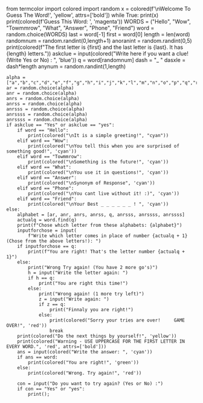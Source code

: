 from termcolor import colored
import random
x = colored(f'\nWelcome To Guess The Word!', 'yellow', attrs=['bold'])
while True:
    print(x)
    print(colored(f'Guess This Word: ', 'magenta'))
    WORDS = ("Hello", "Wow", "Towmmrow", "What", "Answer", "Phone", "Friend")
    word = random.choice(WORDS)
    last = word[-1]
    first = word[0]
    length = len(word)
    randomnum = random.randint(0,length+1)
    anoranint = random.randint(0,5)
    print(colored(f"The first letter is {first} and the last letter is {last}. It has {length} letters."))
    askclue = input(colored("Write here if you want a clue! (Write Yes or No) : ", 'blue'))
    q = word[randomnum]
    dash = "_ "
    dasxle = dash*length
    anynum = random.randint(1,length)


    alpha = ["a","b","c","d","e","f","g","h","i","j","k","l","m","n","o","p","q","r","s","t","u","v","w","x","y","z"]
    ar = random.choice(alpha)
    anr = random.choice(alpha)
    anrs = random.choice(alpha)
    anrss = random.choice(alpha)
    anrsss = random.choice(alpha)
    anrssss = random.choice(alpha)
    anrssss = random.choice(alpha)
    if askclue == "Yes" or askclue == "yes":
        if word == "Hello":
            print(colored("\nIt is a simple greeting!", "cyan"))
        elif word == "Wow":
            print(colored("\nYou tell this when you are surprised of something good!", 'cyan'))
        elif word == "Towmmrow":
            print(colored("\nSomething is the future!", 'cyan'))
        elif word == "What":
            print(colored("\nYou use it in questions!", 'cyan'))
        elif word == "Answer":
            print(colored("\nSynonym of Response", 'cyan'))
        elif word == "Phone":
            print(colored("\nYou cant live without it! :)", 'cyan'))
        elif word == "Friend":
            print(colored("\nYour Best _ _ _ _ _ _ ! ", 'cyan'))
    else:
        alphabet = [ar, anr, anrs, anrss, q, anrsss, anrssss, anrssss]
        actualq = word.find(q)
        print(f"Chose which letter from these alphabets: {alphabet}")
        inputforchose = input(
            f"Write which letter comes in place of number {actualq + 1} (Chose from the above letters!): ")
        if inputforchose == q:
            print(f"You are right! That's the letter number {actualq + 1}")
        else:
            print("Wrong Try again! (You have 2 more go's)")
            h = input("Write the letter again: ")
            if h == q:
                print("You are right this time!")
            else:
                print("Wrong again! (1 more try left)")
                z = input("Write again: ")
                if z == q:
                    print("Finnaly you are right!")
                else:
                    print(colored("Sorry your tries are over!     GAME OVER!", 'red'))
                    break
        print(colored("Do the next things by yourself!", 'yellow'))
        print(colored("Warning - USE UPPERCASE FOR THE FIRST LETTER IN EVERY WORD.", 'red', attrs=['bold']))
        ans = input(colored("Write the answer: ", 'cyan'))
        if ans == word:
            print(colored("You are right!", 'green'))
        else:
            print(colored("Wrong. Try again!", 'red'))

        con = input("Do you want to try again? (Yes or No) :")
        if con == "Yes" or "yes":
            print();

